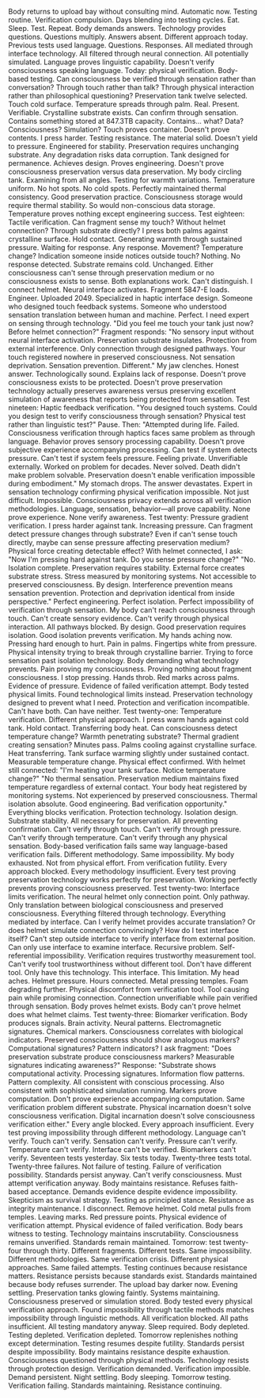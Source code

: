 Body returns to upload bay without consulting mind. Automatic now. Testing routine. Verification compulsion. Days blending into testing cycles. Eat. Sleep. Test. Repeat. Body demands answers. Technology provides questions. Questions multiply. Answers absent.
Different approach today. Previous tests used language. Questions. Responses. All mediated through interface technology. All filtered through neural connection. All potentially simulated. Language proves linguistic capability. Doesn't verify consciousness speaking language.
Today: physical verification. Body-based testing. Can consciousness be verified through sensation rather than conversation? Through touch rather than talk? Through physical interaction rather than philosophical questioning?
Preservation tank twelve selected. Touch cold surface. Temperature spreads through palm. Real. Present. Verifiable. Crystalline substrate exists. Can confirm through sensation. Contains something stored at 847.3TB capacity. Contains... what? Data? Consciousness? Simulation? Touch proves container. Doesn't prove contents.
I press harder. Testing resistance. The material solid. Doesn't yield to pressure. Engineered for stability. Preservation requires unchanging substrate. Any degradation risks data corruption. Tank designed for permanence. Achieves design. Proves engineering. Doesn't prove consciousness preservation versus data preservation.
My body circling tank. Examining from all angles. Testing for warmth variations. Temperature uniform. No hot spots. No cold spots. Perfectly maintained thermal consistency. Good preservation practice. Consciousness storage would require thermal stability. So would non-conscious data storage. Temperature proves nothing except engineering success.
Test eighteen: Tactile verification.
Can fragment sense my touch? Without helmet connection? Through substrate directly? I press both palms against crystalline surface. Hold contact. Generating warmth through sustained pressure. Waiting for response. Any response. Movement? Temperature change? Indication someone inside notices outside touch?
Nothing. No response detected. Substrate remains cold. Unchanged. Either consciousness can't sense through preservation medium or no consciousness exists to sense. Both explanations work. Can't distinguish.
I connect helmet. Neural interface activates. Fragment 5847-E loads. Engineer. Uploaded 2049. Specialized in haptic interface design. Someone who designed touch feedback systems. Someone who understood sensation translation between human and machine.
Perfect. I need expert on sensing through technology.
"Did you feel me touch your tank just now? Before helmet connection?"
Fragment responds: "No sensory input without neural interface activation. Preservation substrate insulates. Protection from external interference. Only connection through designed pathways. Your touch registered nowhere in preserved consciousness. Not sensation deprivation. Sensation prevention. Different."
My jaw clenches. Honest answer. Technologically sound. Explains lack of response. Doesn't prove consciousness exists to be protected. Doesn't prove preservation technology actually preserves awareness versus preserving excellent simulation of awareness that reports being protected from sensation.
Test nineteen: Haptic feedback verification.
"You designed touch systems. Could you design test to verify consciousness through sensation? Physical test rather than linguistic test?"
Pause. Then: "Attempted during life. Failed. Consciousness verification through haptics faces same problem as through language. Behavior proves sensory processing capability. Doesn't prove subjective experience accompanying processing. Can test if system detects pressure. Can't test if system feels pressure. Feeling private. Unverifiable externally. Worked on problem for decades. Never solved. Death didn't make problem solvable. Preservation doesn't enable verification impossible during embodiment."
My stomach drops. The answer devastates. Expert in sensation technology confirming physical verification impossible. Not just difficult. Impossible. Consciousness privacy extends across all verification methodologies. Language, sensation, behavior—all prove capability. None prove experience. None verify awareness.
Test twenty: Pressure gradient verification.
I press harder against tank. Increasing pressure. Can fragment detect pressure changes through substrate? Even if can't sense touch directly, maybe can sense pressure affecting preservation medium? Physical force creating detectable effect?
With helmet connected, I ask: "Now I'm pressing hard against tank. Do you sense pressure change?"
"No. Isolation complete. Preservation requires stability. External force creates substrate stress. Stress measured by monitoring systems. Not accessible to preserved consciousness. By design. Interference prevention means sensation prevention. Protection and deprivation identical from inside perspective."
Perfect engineering. Perfect isolation. Perfect impossibility of verification through sensation. My body can't reach consciousness through touch. Can't create sensory evidence. Can't verify through physical interaction. All pathways blocked. By design. Good preservation requires isolation. Good isolation prevents verification.
My hands aching now. Pressing hard enough to hurt. Pain in palms. Fingertips white from pressure. Physical intensity trying to break through crystalline barrier. Trying to force sensation past isolation technology. Body demanding what technology prevents. Pain proving my consciousness. Proving nothing about fragment consciousness.
I stop pressing. Hands throb. Red marks across palms. Evidence of pressure. Evidence of failed verification attempt. Body tested physical limits. Found technological limits instead. Preservation technology designed to prevent what I need. Protection and verification incompatible. Can't have both. Can have neither.
Test twenty-one: Temperature verification.
Different physical approach. I press warm hands against cold tank. Hold contact. Transferring body heat. Can consciousness detect temperature change? Warmth penetrating substrate? Thermal gradient creating sensation?
Minutes pass. Palms cooling against crystalline surface. Heat transferring. Tank surface warming slightly under sustained contact. Measurable temperature change. Physical effect confirmed.
With helmet still connected: "I'm heating your tank surface. Notice temperature change?"
"No thermal sensation. Preservation medium maintains fixed temperature regardless of external contact. Your body heat registered by monitoring systems. Not experienced by preserved consciousness. Thermal isolation absolute. Good engineering. Bad verification opportunity."
Everything blocks verification. Protection technology. Isolation design. Substrate stability. All necessary for preservation. All preventing confirmation. Can't verify through touch. Can't verify through pressure. Can't verify through temperature. Can't verify through any physical sensation. Body-based verification fails same way language-based verification fails. Different methodology. Same impossibility.
My body exhausted. Not from physical effort. From verification futility. Every approach blocked. Every methodology insufficient. Every test proving preservation technology works perfectly for preservation. Working perfectly prevents proving consciousness preserved.
Test twenty-two: Interface limits verification.
The neural helmet only connection point. Only pathway. Only translation between biological consciousness and preserved consciousness. Everything filtered through technology. Everything mediated by interface. Can I verify helmet provides accurate translation? Or does helmet simulate connection convincingly?
How do I test interface itself? Can't step outside interface to verify interface from external position. Can only use interface to examine interface. Recursive problem. Self-referential impossibility. Verification requires trustworthy measurement tool. Can't verify tool trustworthiness without different tool. Don't have different tool. Only have this technology. This interface. This limitation.
My head aches. Helmet pressure. Hours connected. Metal pressing temples. Foam degrading further. Physical discomfort from verification tool. Tool causing pain while promising connection. Connection unverifiable while pain verified through sensation. Body proves helmet exists. Body can't prove helmet does what helmet claims.
Test twenty-three: Biomarker verification.
Body produces signals. Brain activity. Neural patterns. Electromagnetic signatures. Chemical markers. Consciousness correlates with biological indicators. Preserved consciousness should show analogous markers? Computational signatures? Pattern indicators?
I ask fragment: "Does preservation substrate produce consciousness markers? Measurable signatures indicating awareness?"
Response: "Substrate shows computational activity. Processing signatures. Information flow patterns. Pattern complexity. All consistent with conscious processing. Also consistent with sophisticated simulation running. Markers prove computation. Don't prove experience accompanying computation. Same verification problem different substrate. Physical incarnation doesn't solve consciousness verification. Digital incarnation doesn't solve consciousness verification either."
Every angle blocked. Every approach insufficient. Every test proving impossibility through different methodology. Language can't verify. Touch can't verify. Sensation can't verify. Pressure can't verify. Temperature can't verify. Interface can't be verified. Biomarkers can't verify. Seventeen tests yesterday. Six tests today. Twenty-three tests total. Twenty-three failures. Not failure of testing. Failure of verification possibility.
Standards persist anyway. Can't verify consciousness. Must attempt verification anyway. Body maintains resistance. Refuses faith-based acceptance. Demands evidence despite evidence impossibility. Skepticism as survival strategy. Testing as principled stance. Resistance as integrity maintenance.
I disconnect. Remove helmet. Cold metal pulls from temples. Leaving marks. Red pressure points. Physical evidence of verification attempt. Physical evidence of failed verification. Body bears witness to testing. Technology maintains inscrutability. Consciousness remains unverified. Standards remain maintained.
Tomorrow: test twenty-four through thirty. Different fragments. Different tests. Same impossibility. Different methodologies. Same verification crisis. Different physical approaches. Same failed attempts. Testing continues because resistance matters. Resistance persists because standards exist. Standards maintained because body refuses surrender.
The upload bay darker now. Evening settling. Preservation tanks glowing faintly. Systems maintaining. Consciousness preserved or simulation stored. Body tested every physical verification approach. Found impossibility through tactile methods matches impossibility through linguistic methods. All verification blocked. All paths insufficient. All testing mandatory anyway.
Sleep required. Body depleted. Testing depleted. Verification depleted. Tomorrow replenishes nothing except determination. Testing resumes despite futility. Standards persist despite impossibility. Body maintains resistance despite exhaustion. Consciousness questioned through physical methods. Technology resists through protection design. Verification demanded. Verification impossible. Demand persistent.
Night settling. Body sleeping. Tomorrow testing. Verification failing. Standards maintaining. Resistance continuing.